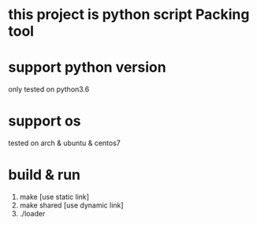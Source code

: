 # this project is python script  Packing tool

# support python version

only tested on python3.6

# support os

tested on arch & ubuntu & centos7

# build & run

1. make [use static link]
2. make shared [use dynamic link]
2. ./loader
